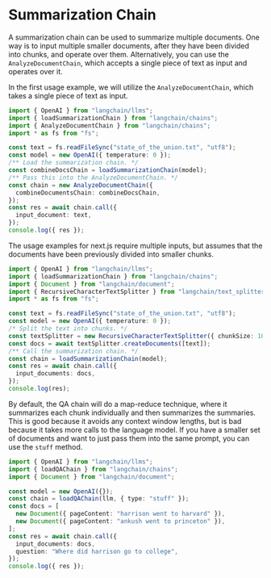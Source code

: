 # Summarization Chain

A summarization chain can be used to summarize multiple documents. One way is to input multiple smaller documents, after they have been divided into chunks, and operate over them. Alternatively, you can use the `AnalyzeDocumentChain`, which accepts a single piece of text as input and operates over it.

In the first usage example, we will utilize the `AnalyzeDocumentChain`, which takes a single piece of text as input.

```typescript
import { OpenAI } from "langchain/llms";
import { loadSummarizationChain } from "langchain/chains";
import { AnalyzeDocumentChain } from "langchain/chains";
import * as fs from "fs";

const text = fs.readFileSync("state_of_the_union.txt", "utf8");
const model = new OpenAI({ temperature: 0 });
/** Load the summarization chain. */
const combineDocsChain = loadSummarizationChain(model);
/** Pass this into the AnalyzeDocumentChain. */
const chain = new AnalyzeDocumentChain({
  combineDocumentsChain: combineDocsChain,
});
const res = await chain.call({
  input_document: text,
});
console.log({ res });
```

The usage examples for next.js require multiple inputs, but assumes that the documents have been previously divided into smaller chunks.

```typescript
import { OpenAI } from "langchain/llms";
import { loadSummarizationChain } from "langchain/chains";
import { Document } from "langchain/document";
import { RecursiveCharacterTextSplitter } from "langchain/text_splitter";
import * as fs from "fs";

const text = fs.readFileSync("state_of_the_union.txt", "utf8");
const model = new OpenAI({ temperature: 0 });
/* Split the text into chunks. */
const textSplitter = new RecursiveCharacterTextSplitter({ chunkSize: 1000 });
const docs = await textSplitter.createDocuments([text]);
/** Call the summarization chain. */
const chain = loadSummarizationChain(model);
const res = await chain.call({
  input_documents: docs,
});
console.log(res);
```

By default, the QA chain will do a map-reduce technique, where it summarizes each chunk individually and then summarizes the summaries.
This is good because it avoids any context window lengths, but is bad because it takes more calls to the language model.
If you have a smaller set of documents and want to just pass them into the same prompt, you can use the `stuff` method.

```typescript
import { OpenAI } from "langchain/llms";
import { loadQAChain } from "langchain/chains";
import { Document } from "langchain/document";

const model = new OpenAI({});
const chain = loadQAChain(llm, { type: "stuff" });
const docs = [
  new Document({ pageContent: "harrison went to harvard" }),
  new Document({ pageContent: "ankush went to princeton" }),
];
const res = await chain.call({
  input_documents: docs,
  question: "Where did harrison go to college",
});
console.log({ res });
```
